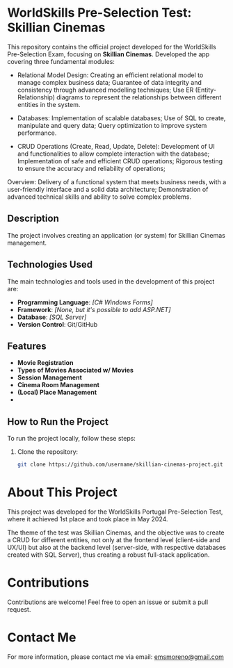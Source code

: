 # WorldSkills Pre-Selection Test: Skillian Cinemas

This repository contains the official project developed for the WorldSkills Pre-Selection Exam, focusing on **Skillian Cinemas**.
Developed the app covering three fundamental modules:

- Relational Model Design:
Creating an efficient relational model to manage complex business data;
Guarantee of data integrity and consistency through advanced modelling techniques;
Use ER (Entity-Relationship) diagrams to represent the relationships between different entities in the system.

- Databases:
Implementation of scalable databases;
Use of SQL to create, manipulate and query data;
Query optimization to improve system performance.

- CRUD Operations (Create, Read, Update, Delete):
Development of UI and functionalities to allow complete interaction with the database;
Implementation of safe and efficient CRUD operations;
Rigorous testing to ensure the accuracy and reliability of operations;

Overview:
Delivery of a functional system that meets business needs, with a user-friendly interface and a solid data architecture;
Demonstration of advanced technical skills and ability to solve complex problems.

## Description

The project involves creating an application (or system) for Skillian Cinemas management.

## Technologies Used

The main technologies and tools used in the development of this project are:

- **Programming Language**: _[C# Windows Forms]_
- **Framework**: _[None, but it's possible to add ASP.NET]_
- **Database**: _[SQL Server]_
- **Version Control**: Git/GitHub

## Features

- **Movie Registration**
- **Types of Movies Associated w/ Movies**
- **Session Management**
- **Cinema Room Management**
- **(Local) Place Management**
- 
## How to Run the Project

To run the project locally, follow these steps:

1. Clone the repository:
   ```bash
   git clone https://github.com/username/skillian-cinemas-project.git

# About This Project
This project was developed for the WorldSkills Portugal Pre-Selection Test, where it achieved 1st place and took place in May 2024.

The theme of the test was Skillian Cinemas, and the objective was to create a CRUD for different entities, not only at the frontend level (client-side and UX/UI) but also at the backend level (server-side, with respective databases created with SQL Server), thus creating a robust full-stack application.

# Contributions
Contributions are welcome! Feel free to open an issue or submit a pull request.

# Contact Me
For more information, please contact me via email: emsmoreno@gmail.com
